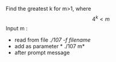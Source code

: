 Find the greatest k for m>1, where  $$4^k<m$$
Input m :
- read from file            *./107 -f filename*
- add as parameter          * ./107 m*
- after prompt message